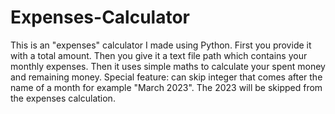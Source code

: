 # Expenses-Calculator

This is an "expenses" calculator I made using Python. First you provide it with a total amount. Then you give it a text file path which contains your monthly expenses. Then it uses simple maths to calculate your spent money and remaining money.
Special feature: can skip integer that comes after the name of a month for example "March 2023". The 2023 will be skipped from the expenses calculation.

